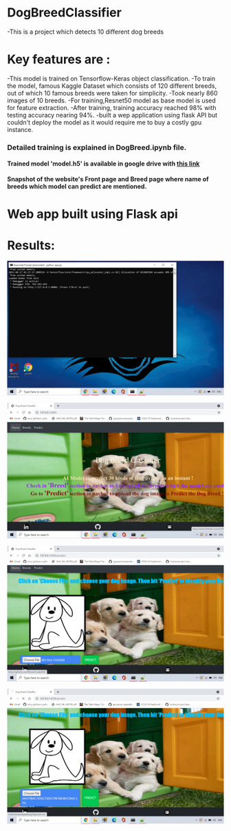 # DogBreedClassifier
-This is a project which detects 10 different dog breeds

# Key features are :
-This model is trained on Tensorflow-Keras object classification.
-To train the model, famous Kaggle Dataset which consists of 120 different breeds, out of which 10 famous breeds were taken for simplicity.
-Took nearly 860 images of 10 breeds.
-For training,Resnet50 model as base model is used for feature extraction.
-After training, training accuracy reached 98% with testing accuracy nearing 94%.
-built a wep application using flask API but couldn't deploy the model as it would require me to buy a costly gpu instance.


<h3> Detailed training is explained in DogBreed.ipynb file. </h3>

<h4>Trained model 'model.h5' is available in google drive with <a href="https://drive.google.com/file/d/1dGLvmSlCQHAno45yVk-K6AcWhIBANzEM/view?usp=sharing">this link</a></h4>

<b>Snapshot of the website's Front page and Breed page where name of breeds which model can predict are mentioned.</b>
# Web app built using Flask api
 
# Results:

![Screenshot(15)](https://github.com/bpatel585/DogBreed/blob/main/Results/Screenshot%20(15).png)

![Screenshot(12)](https://github.com/bpatel585/DogBreed/blob/main/Results/Screenshot%20(12).png)

![Screenshot(13)](https://github.com/bpatel585/DogBreed/blob/main/Results/Screenshot%20(13).png)

![Screenshot(14)](https://github.com/bpatel585/DogBreed/blob/main/Results/Screenshot%20(14).png)

